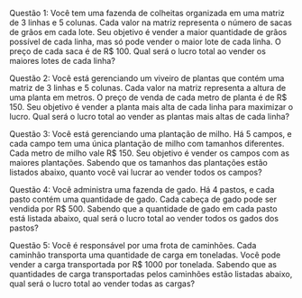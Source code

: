 Questão 1:
Você tem uma fazenda de colheitas organizada em uma matriz de 3 linhas e 5 colunas. Cada valor na matriz representa o número de sacas de grãos em cada lote. Seu objetivo é vender a maior quantidade de grãos possível de cada linha, mas só pode vender o maior lote de cada linha. O preço de cada saca é de R$ 100. Qual será o lucro total ao vender os maiores lotes de cada linha?


Questão 2:
Você está gerenciando um viveiro de plantas que contém uma matriz de 3 linhas e 5 colunas. Cada valor na matriz representa a altura de uma planta em metros. O preço de venda de cada metro de planta é de R$ 150. Seu objetivo é vender a planta mais alta de cada linha para maximizar o lucro. Qual será o lucro total ao vender as plantas mais altas de cada linha?


Questão 3:
Você está gerenciando uma plantação de milho. Há 5 campos, e cada campo tem uma única plantação de milho com tamanhos diferentes. Cada metro de milho vale R$ 150. Seu objetivo é vender os campos com as maiores plantações. Sabendo que os tamanhos das plantações estão listados abaixo, quanto você vai lucrar ao vender todos os campos?

Questão 4:
Você administra uma fazenda de gado. Há 4 pastos, e cada pasto contém uma quantidade de gado. Cada cabeça de gado pode ser vendida por R$ 500. Sabendo que a quantidade de gado em cada pasto está listada abaixo, qual será o lucro total ao vender todos os gados dos pastos?

Questão 5:
Você é responsável por uma frota de caminhões. Cada caminhão transporta uma quantidade de carga em toneladas. Você pode vender a carga transportada por R$ 1000 por tonelada. Sabendo que as quantidades de carga transportadas pelos caminhões estão listadas abaixo, qual será o lucro total ao vender todas as cargas?